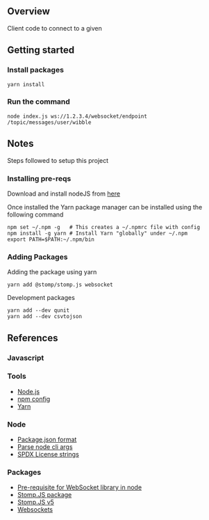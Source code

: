## Overview

Client code to connect to a given 


## Getting started

### Install packages


```
yarn install
```


### Run the command

```
node index.js ws://1.2.3.4/websocket/endpoint /topic/messages/user/wibble
```


## Notes

Steps followed to setup this project


### Installing pre-reqs

Download and install nodeJS from [here](https://nodejs.org/en/)

Once installed the Yarn package manager can be installed using 
the following command

```
npm set ~/.npm -g   # This creates a ~/.npmrc file with config
npm install -g yarn # Install Yarn "globally" under ~/.npm
export PATH=$PATH:~/.npm/bin
```


### Adding Packages

Adding the package using yarn

```
yarn add @stomp/stomp.js websocket
```

Development packages

```
yarn add --dev qunit
yarn add --dev csvtojson
```






## References

### Javascript



### Tools

* [Node.js](https://nodejs.org/en/)
* [npm config](https://docs.npmjs.com/cli/config)
* [Yarn](https://yarnpkg.com)



### Node

* [Package.json format](https://nodesource.com/blog/the-basics-of-package-json-in-node-js-and-npm/)
* [Parse node cli args](https://nodejs.org/en/knowledge/command-line/how-to-parse-command-line-arguments/)
* [SPDX License strings](https://spdx.org/licenses/)


### Packages

* [Pre-requisite for WebSocket library in node](https://stomp-js.github.io/guide/stompjs/rx-stomp/ng2-stompjs/pollyfils-for-stompjs-v5.html)
* [Stomp.JS package](https://www.npmjs.com/package/@stomp/stompjs)
* [Stomp.JS v5](https://stomp-js.github.io/guide/stompjs/using-stompjs-v5.html)
* [Websockets](https://www.npmjs.com/package/websocket)
